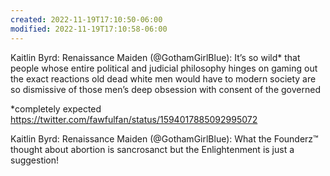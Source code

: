 ```yaml
---
created: 2022-11-19T17:10:50-06:00
modified: 2022-11-19T17:10:58-06:00
---
```


Kaitlin Byrd: Renaissance Maiden (@GothamGirlBlue): It’s so wild* that people whose entire political and judicial philosophy hinges on gaming out the exact reactions old dead white men would have to modern society are so dismissive of those men’s deep obsession with consent of the governed

*completely expected https://twitter.com/fawfulfan/status/1594017885092995072

Kaitlin Byrd: Renaissance Maiden (@GothamGirlBlue): What the Founderz™️ thought about abortion is sancrosanct but the Enlightenment is just a suggestion!
